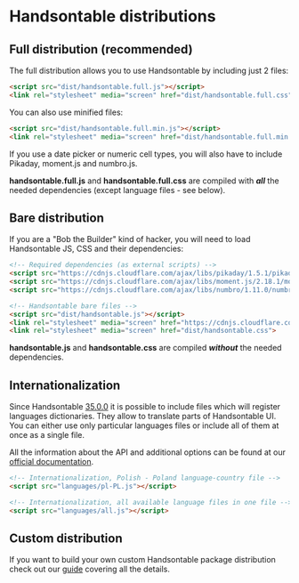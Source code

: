 # Handsontable distributions

## Full distribution (recommended)

The full distribution allows you to use Handsontable by including just 2 files:
```html
<script src="dist/handsontable.full.js"></script>
<link rel="stylesheet" media="screen" href="dist/handsontable.full.css">
```
You can also use minified files:  
```html
<script src="dist/handsontable.full.min.js"></script>
<link rel="stylesheet" media="screen" href="dist/handsontable.full.min.css">
```

If you use a date picker or numeric cell types, you will also have to include Pikaday, moment.js and numbro.js.

**handsontable.full.js** and **handsontable.full.css** are compiled with ___all___ the needed dependencies (except language files - see below).

## Bare distribution

If you are a "Bob the Builder" kind of hacker, you will need to load Handsontable JS, CSS and their dependencies:
```html
<!-- Required dependencies (as external scripts) -->
<script src="https://cdnjs.cloudflare.com/ajax/libs/pikaday/1.5.1/pikaday.min.js"></script>
<script src="https://cdnjs.cloudflare.com/ajax/libs/moment.js/2.18.1/moment.min.js"></script>
<script src="https://cdnjs.cloudflare.com/ajax/libs/numbro/1.11.0/numbro.min.js"></script>

<!-- Handsontable bare files -->
<script src="dist/handsontable.js"></script>
<link rel="stylesheet" media="screen" href="https://cdnjs.cloudflare.com/ajax/libs/pikaday/1.5.1/css/pikaday.min.css">
<link rel="stylesheet" media="screen" href="dist/handsontable.css">
```

**handsontable.js** and **handsontable.css** are compiled ___without___ the needed dependencies.

## Internationalization
Since Handsontable [35.0.0](https://docs.handsontable.com/0.35.0/tutorial-release-notes.html) it is possible to include files which will register languages dictionaries. They allow to translate parts of Handsontable UI. You can either use only particular languages files or include all of them at once as a single file.

All the information about the API and additional options can be found at our [official documentation](https://docs.handsontable.com/0.35.0/tutorial-internationalization.html).

```html
<!-- Internationalization, Polish - Poland language-country file -->
<script src="languages/pl-PL.js"></script>

<!-- Internationalization, all available language files in one file -->
<script src="languages/all.js"></script>
```

## Custom distribution

If you want to build your own custom Handsontable package distribution check out our [guide](https://docs.handsontable.com/tutorial-custom-build.html) covering all the details.
